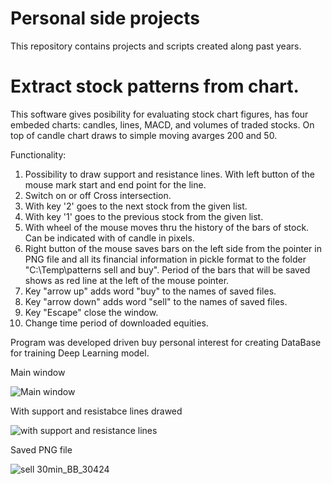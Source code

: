 # Personal side projects
 
This repository contains projects and scripts created along past years.

# Extract stock patterns from chart.
This software gives posibility for evaluating stock chart figures, has four embeded charts: candles, lines, MACD, and volumes of traded stocks. On top of candle chart draws to simple moving avarges 200 and 50.

Functionality:
1. Possibility to draw support and resistance lines. With left button of the mouse mark start and end point for the line.
2. Switch on or off Cross intersection.
3. With key '2' goes to the next stock from the given list.
4. With key '1' goes to the previous stock from the given list.
5. With wheel of the mouse moves thru the history of the bars of stock. Can be indicated with of candle in pixels.
6. Right button of the mouse saves bars on the left side from the pointer in PNG file and all its financial information in pickle format to the folder "C:\Temp\patterns sell and buy". Period of the bars that will be saved shows as red line at the left of the mouse pointer.
7. Key "arrow up" adds word "buy" to the names of saved files.
8. Key "arrow down" adds word "sell" to the names of saved files.
9. Key "Escape" close the window.
10. Change time period of downloaded equities.

Program was developed driven buy personal interest for creating DataBase for training Deep Learning model.

Main window

![Main window](https://user-images.githubusercontent.com/58216241/184958997-2491c43c-1c81-4632-bfb4-d5369230efb2.PNG)

With support and resistabce lines drawed

![with support and resistance lines](https://user-images.githubusercontent.com/58216241/184969281-c6bdf85b-2557-4288-b784-d000d4956a45.png)

Saved PNG file

![sell 30min_BB_30424](https://user-images.githubusercontent.com/58216241/184959807-ae64ce8f-bcb8-4cd6-ba61-0650859ad258.png)
